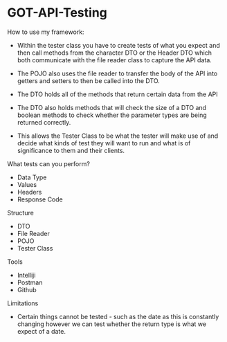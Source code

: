 # GOT-API-Testing

How to use my framework: 

- Within the tester class you have to create tests of what you expect and then call methods from the character DTO or the Header DTO which both communicate with the file reader class to capture the API data. 

- The POJO also uses the file reader to transfer the body of the API into getters and setters to then be called into the DTO.

- The DTO holds all of the methods that return certain data from the API
- The DTO also holds methods that will check the size of a DTO and boolean methods to check whether the parameter types are being returned correctly. 

- This allows the Tester Class to be what the tester will make use of and decide what kinds of test they will want to run and what is of significance to them and their clients. 

What tests can you perform? 
- Data Type
- Values 
- Headers 
- Response Code

Structure
- DTO 
- File Reader
- POJO 
- Tester Class

Tools
- Intelliji
- Postman
- Github

Limitations 
- Certain things cannot be tested - such as the date as this is constantly changing however we can test whether the return type is what we expect of a date. 

